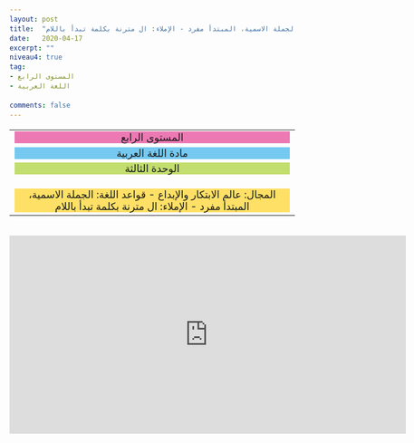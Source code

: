 ```yaml
---
layout: post
title:  "المستوى الرابع - مادة اللغة العربية - الوحدة الثالثة - المجال: عالم الابتكار والإبداع - قواعد اللغة: الجملة الاسمية، المبتدأ مفرد - الإملاء: ال مترنة بكلمة تبدأ باللام"
date:   2020-04-17
excerpt: ""
niveau4: true
tag:
- المستوى الرابع 
- اللغة العربية

comments: false
---
```

<center>   
   <img style="display: none;" src="/assets/img/thumbnails/4-3-SanabilMedia.com.jpg" alt="" width="1" height="1">
<table dir="rtl" style="width: 100%; text-align: center; font-size: large;"><tbody>
<tr><td><div style="background-color: #ec79b3;"><span>
المستوى الرابع
</span></div></td></tr>
<tr><td><div style="background-color: #75c9f0; "><span>
مادة اللغة العربية
</span></div></td></tr>
<tr><td><div style="background-color: #c2de6e; "><span>
 الوحدة الثالثة

</span></div></td></tr><tr>
<td><div style="background-color: #ffe066; ">
المجال: عالم الابتكار والإبداع - قواعد اللغة: الجملة الاسمية، المبتدأ مفرد - الإملاء: ال مترنة بكلمة تبدأ باللام

</div></td></tr>
</tbody></table><br>
<iframe width="700px" height="350px" src="https://www.youtube.com/embed/HBLQA7hERhk?rel=0&controls=1&showinfo=0&modestbranding=1&enablejsapi=1" allowfullscreen frameborder="0" ></iframe>
</center>

